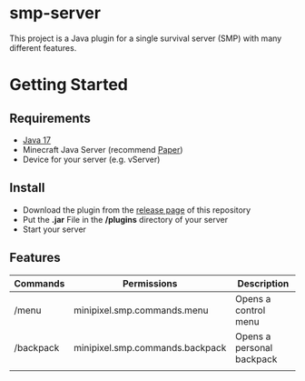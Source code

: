 # smp-server
This project is a Java plugin for a single survival server (SMP) with many different features.

# Getting Started 

## Requirements
- [Java 17](https://www.oracle.com/java/technologies/downloads/)
- Minecraft Java Server (recommend [Paper](https://papermc.io/))
- Device for your server (e.g. vServer)

## Install
- Download the plugin from the [release page](https://github.com/AAWA-byt/smp-server/releases) of this repository 
- Put the **.jar** File in the **/plugins** directory of your server
- Start your server 

## Features 
| Commands      | Permissions    | Description |
| ------------- | ------------- | ----------- |
| /menu         |  minipixel.smp.commands.menu | Opens a control menu|
| /backpack  | minipixel.smp.commands.backpack  | Opens a personal backpack|
|               |               |             |
